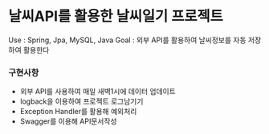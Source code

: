 # 날씨API를 활용한 날씨일기 프로젝트
Use : Spring, Jpa, MySQL, Java
Goal : 외부 API를 활용하여 날씨정보를 자동 저장하여 활용한다

### 구현사항
- 외부 API를 사용하여 매일 새벽1시에 데이터 업데이트
- logback을 이용하여 프로젝트 로그남기기
- Exception Handler를 활용해 예외처리
- Swagger를 이용해 API문서작성
